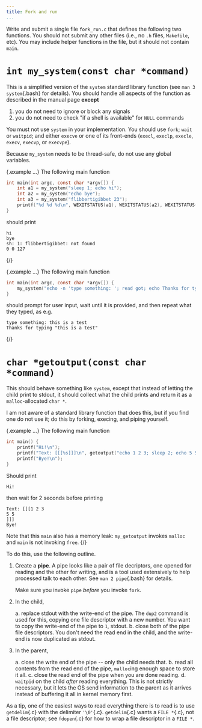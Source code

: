 ```yaml
---
title: Fork and run
...
```


Write and submit a single file `fork_run.c`
that defines the following two functions.
You should not submit any other files (i.e., no `.h` files, `Makefile`, etc).
You may include helper functions in the file,
but it should not contain `main`.

# `int my_system(const char *command)`

This is a simplified version of the `system` standard library function (see `man 3 system`{.bash} for details). You should handle all aspects of the function as described in the manual page **except**

1. you do not need to ignore or block any signals
1. you do not need to check "if a shell is available" for `NULL` commands

You must not use `system` in your implementation.
You should use `fork`; `wait` or `waitpid`; and either `execve` or one of its front-ends (`execl`, `execlp`, `execle`, `execv`, `execvp`, or `execvpe`).

Because `my_system` needs to be thread-safe, do not use any global variables.

{.example ...} The following main function

```c
int main(int argc, const char *argv[]) {
    int a1 = my_system("sleep 1; echo hi");
    int a2 = my_system("echo bye");
    int a3 = my_system("flibbertigibbet 23");
    printf("%d %d %d\n", WEXITSTATUS(a1), WEXITSTATUS(a2), WEXITSTATUS(a3));
}
```

should print

    hi
    bye
    sh: 1: flibbertigibbet: not found
    0 0 127
{/}

{.example ...} The following main function

```c
int main(int argc, const char *argv[]) {
    my_system("echo -n 'type something: '; read got; echo Thanks for typing \\\"\"$got\"\\\"");
}
```

should prompt for user input, wait until it is provided, and then repeat what they typed, as e.g.

    type something: this is a test
    Thanks for typing "this is a test"
{/}


# `char *getoutput(const char *command)`

This should behave something like `system`, except that instead of letting the child print to stdout, it should collect what the child prints and return it as a `malloc`-allocated `char *`.

I am not aware of a standard library function that does this, but if you find one do not use it; do this by forking, execing, and piping yourself.

{.example ...} The following main function

```c
int main() {
    printf("Hi!\n");
    printf("Text: [[[%s]]]\n", getoutput("echo 1 2 3; sleep 2; echo 5 5"));
    printf("Bye!\n");
}
```

Should print

    Hi!

then wait for 2 seconds before printing

    Text: [[[1 2 3
    5 5
    ]]]
    Bye!

Note that this `main` also has a memory leak: `my_getoutput` invokes `malloc` and `main` is not invoking `free`.
{/}

To do this, use the following outline.

1. Create a **pipe**.
    A pipe looks like a pair of file decriptors,
    one opened for reading and the other for writing,
    and is a tool used extensively to help processed talk to each other.
    See `man 2 pipe`{.bash} for details.
    
    Make sure you invoke `pipe` *before* you invoke `fork`.

2. In the child, 
    
    a. replace stdout with the write-end of the pipe.
        The `dup2` command is used for this,
        copying one file descriptor with a new number.
        You want to copy the write-end of the pipe to `1`, stdout.
    b. close both of the pipe file descriptors.
        You don't need the read end in the child,
        and the write-end is now duplicated as stdout.

3. In the parent,
    
    a. close the write end of the pipe -- only the child needs that.
    b. read all contents from the read end of the pipe,
        `malloc`ing enough space to store it all.
    c. close the read end of the pipe when you are done reading.
    d. `waitpid` on the child *after* reading everything.
        This is not strictly necessary, but it lets the OS
        send information to the parent as it arrives
        instead of buffering it all in kernel memory first.

As a tip, one of the easiest ways to read everything there is to read
is to use `getdelim`{.c} with the delimiter `'\0'`{.c}.
`getdelim`{.c} wants a `FILE *`{.c}, not a file descriptor;
see `fdopen`{.c} for how to wrap a file descriptor in a `FILE *`.
